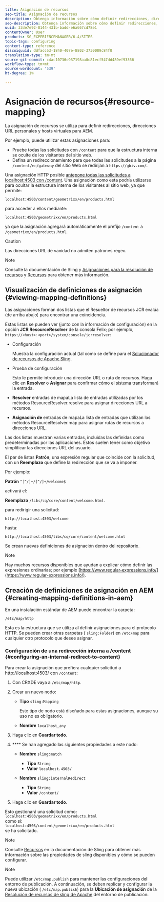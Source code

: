 ```yaml
---
title: Asignación de recursos
seo-title: Asignación de recursos
description: Obtenga información sobre cómo definir redirecciones, direcciones URL personales y hosts virtuales para AEM mediante la asignación de recursos.
seo-description: Obtenga información sobre cómo definir redirecciones, direcciones URL personales y hosts virtuales para AEM mediante la asignación de recursos.
uuid: 33de7e92-8144-431b-badd-e6a667cd78e1
contentOwner: User
products: SG_EXPERIENCEMANAGER/6.4/SITES
topic-tags: configuring
content-type: reference
discoiquuid: ddfacc63-1840-407e-8802-3730009c84f0
translation-type: tm+mt
source-git-commit: c4ac10736c937198aa0c81ecf547dd489ef93366
workflow-type: tm+mt
source-wordcount: '539'
ht-degree: 1%

---
```



# Asignación de recursos{#resource-mapping}

La asignación de recursos se utiliza para definir redirecciones, direcciones URL personales y hosts virtuales para AEM.

Por ejemplo, puede utilizar estas asignaciones para:

* Pruebe todas las solicitudes con `/content` para que la estructura interna se oculte de los visitantes del sitio web.
* Defina un redireccionamiento para que todas las solicitudes a la página `/content/en/gateway` del sitio Web se redirijan a `https://gbiv.com/`.

Una asignación HTTP posible [antepone todas las solicitudes a localhost:4503 con /content](#configuring-an-internal-redirect-to-content). Una asignación como esta podría utilizarse para ocultar la estructura interna de los visitantes al sitio web, ya que permite:

`localhost:4503/content/geometrixx/en/products.html`

para acceder a ellos mediante:

`localhost:4503/geometrixx/en/products.html`

ya que la asignación agregará automáticamente el prefijo `/content` a `/geometrixx/en/products.html`.

>[!CAUTION]
>
>Las direcciones URL de vanidad no admiten patrones regex.

>[!NOTE]
>
>Consulte la documentación de Sling y [Asignaciones para la resolución de recursos](https://sling.apache.org/site/resources.html) y [Recursos](https://sling.apache.org/site/mappings-for-resource-resolution.html) para obtener más información.

## Visualización de definiciones de asignación {#viewing-mapping-definitions}

Las asignaciones forman dos listas que el Resueltor de recursos JCR evalúa (de arriba abajo) para encontrar una coincidencia.

Estas listas se pueden ver (junto con la información de configuración) en la opción **JCR ResourceResolver** de la consola Felix; por ejemplo, `https://<host>:<port>/system/console/jcrresolver`:

* Configuración

   Muestra la configuración actual (tal como se define para el [Solucionador de recursos de Apache Sling](/help/sites-deploying/osgi-configuration-settings.md).

* Prueba de configuración

   Esto le permite introducir una dirección URL o ruta de recursos. Haga clic en **Resolver** o **Asignar** para confirmar cómo el sistema transformará la entrada.

* **Resolver**
entradas de mapaLa lista de entradas utilizadas por los métodos ResourceResolver.resolve para asignar direcciones URL a recursos.

* **Asignación de**
entradas de mapaLa lista de entradas que utilizan los métodos ResourceResolver.map para asignar rutas de recursos a direcciones URL.

Las dos listas muestran varias entradas, incluidas las definidas como predeterminadas por las aplicaciones. Estos suelen tener como objetivo simplificar las direcciones URL del usuario.

El par de listas **Patrón**, una expresión regular que coincide con la solicitud, con un **Reemplazo** que define la redirección que se va a imponer.

Por ejemplo:

**Patrón** `^[^/]+/[^/]+/welcome$`

activará el:

**Reemplazo** `/libs/cq/core/content/welcome.html`.

para redirigir una solicitud:

`http://localhost:4503/welcome`

hasta:

`http://localhost:4503/libs/cq/core/content/welcome.html`

Se crean nuevas definiciones de asignación dentro del repositorio.

>[!NOTE]
>
>Hay muchos recursos disponibles que ayudan a explicar cómo definir las expresiones ordinarias; por ejemplo [https://www.regular-expressions.info/](https://www.regular-expressions.info/).

## Creación de definiciones de asignación en AEM {#creating-mapping-definitions-in-aem}

En una instalación estándar de AEM puede encontrar la carpeta:

`/etc/map/http`

Esta es la estructura que se utiliza al definir asignaciones para el protocolo HTTP. Se pueden crear otras carpetas ( `sling:Folder`) en `/etc/map` para cualquier otro protocolo que desee asignar.

### Configuración de una redirección interna a /content {#configuring-an-internal-redirect-to-content}

Para crear la asignación que prefiera cualquier solicitud a http://localhost:4503/ con `/content`:

1. Con CRXDE vaya a `/etc/map/http`.

1. Crear un nuevo nodo:

   * **Tipo** `sling:Mapping`

      Este tipo de nodo está diseñado para estas asignaciones, aunque su uso no es obligatorio.

   * **Nombre** `localhost_any`

1. Haga clic en **Guardar todo**.
1. **** Se han agregado las siguientes propiedades a este nodo:

   * **Nombre** `sling:match`

      * **Tipo** `String`
      * **Valor** `localhost.4503/`
   * **Nombre** `sling:internalRedirect`

      * **Tipo** `String`
      * **Valor** `/content/`


1. Haga clic en **Guardar todo**.

Esto gestionará una solicitud como:\
`localhost:4503/geometrixx/en/products.html`\
como si:\
`localhost:4503/content/geometrixx/en/products.html`\
se ha solicitado.

>[!NOTE]
>
>Consulte [Recursos](https://sling.apache.org/site/mappings-for-resource-resolution.html) en la documentación de Sling para obtener más información sobre las propiedades de sling disponibles y cómo se pueden configurar.

>[!NOTE]
>
>Puede utilizar `/etc/map.publish` para mantener las configuraciones del entorno de publicación. A continuación, se deben replicar y configurar la nueva ubicación ( `/etc/map.publish`) para la **Ubicación de asignación** de la [Resolución de recursos de sling de Apache](/help/sites-deploying/osgi-configuration-settings.md#apacheslingresourceresolver) del entorno de publicación.

